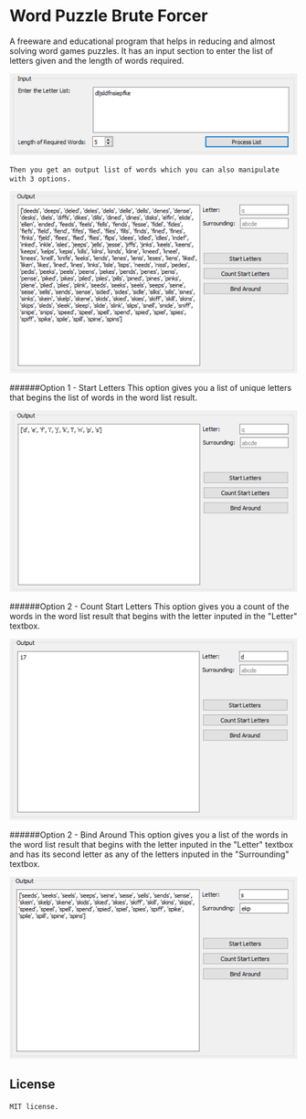 # Word Puzzle Brute Forcer


A freeware and educational program that helps in reducing and almost solving word games puzzles. It has an input section to enter the list of letters given and the length of words required.

![ex1](ex1.png)


	Then you get an output list of words which you can also manipulate with 3 options.

![ex2](ex2.png)

######Option 1 - Start Letters
	This option gives you a list of unique letters that begins the list of words in 
	the word list result.

![ex3](ex3.png)

######Option 2 - Count Start Letters
	This option gives you a count of the words in the word list result that begins with
	the letter inputed in the "Letter" textbox.

![ex4](ex4.png)

######Option 2 - Bind Around
	This option gives you a list of the words in the word list result that begins with 
	the letter inputed in the "Letter" textbox and has its second letter as any of the
	letters inputed in the "Surrounding" textbox.

![ex5](ex5.png)
   

License
----------
    MIT license.
        
        